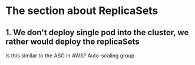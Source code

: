 # The section about ReplicaSets

## 1. We don't deploy single pod into the cluster, we rather would deploy the replicaSets
Is this similar to the ASG in AWS? Auto-scaling group